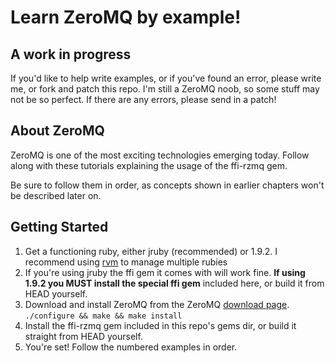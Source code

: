 # Learn ZeroMQ by example! #

## A work in progress ##

If you'd like to help write examples, or if you've found an error, please write me, or fork and patch this repo.
I'm still a ZeroMQ noob, so some stuff may not be so perfect. If there are any errors, please send in a patch!

## About ZeroMQ ##

ZeroMQ is one of the most exciting technologies emerging today. Follow along with these tutorials explaining the usage of the ffi-rzmq gem.

Be sure to follow them in order, as concepts shown in earlier chapters won't be described later on.

## Getting Started ##

1. Get a functioning ruby, either jruby (recommended) or 1.9.2. I recommend using [rvm](http://rvm.beginrescueend.com/) to manage multiple rubies
2. If you're using jruby the ffi gem it comes with will work fine. **If using 1.9.2 you MUST install the special ffi gem** included here, or build it from HEAD yourself.
3. Download and install ZeroMQ from the ZeroMQ [download page](http://www.zeromq.org/area:download). `./configure && make && make install`
4. Install the ffi-rzmq gem included in this repo's gems dir, or build it straight from HEAD yourself.
5. You're set! Follow the numbered examples in order.
